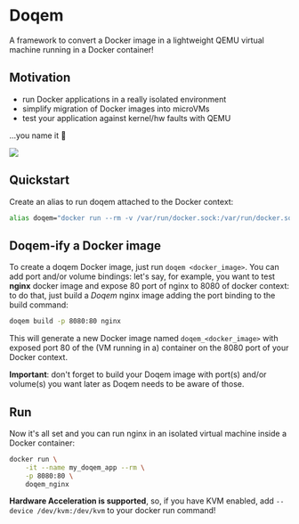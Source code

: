 # Doqem

A framework to convert a Docker image in a lightweight QEMU virtual machine running in a Docker container!

## Motivation
- run Docker applications in a really isolated environment
- simplify migration of Docker images into microVMs
- test your application against kernel/hw faults with QEMU

...you name it 🙂

![](https://github.com/antoniopicone/doqem/blob/main/doqem_nginx.gif)

## Quickstart
Create an alias to run doqem attached to the Docker context: 

```bash
alias doqem="docker run --rm -v /var/run/docker.sock:/var/run/docker.sock antoniopicone/doqem"
```

## Doqem-ify a Docker image 
To create a doqem Docker image, just run `doqem <docker_image>`.
You can add port and/or volume bindings: let's say, for example, you want to test **nginx** docker image and expose 80 port of nginx to 8080 of docker context: to do that, just build a *Doqem* nginx image adding the port binding to the build command:

```bash
doqem build -p 8080:80 nginx
```

This will generate a new Docker image named `doqem_<docker_image>` with exposed port 80 of the (VM running in a) container on the 8080 port of your Docker context.

**Important**: don't forget to build your Doqem image with port(s) and/or volume(s) you want later as Doqem needs to be aware of those.

## Run 
Now it's all set and you can run nginx in an isolated virtual machine inside a Docker container:
```bash
docker run \
    -it --name my_doqem_app --rm \
    -p 8080:80 \
    doqem_nginx 
```

**Hardware Acceleration is supported**, so, if you have KVM enabled, add `--device /dev/kvm:/dev/kvm` to your docker run command!
